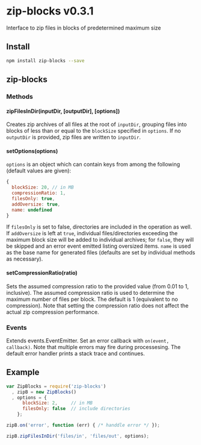 # zip-blocks v0.3.1

Interface to zip files in blocks of predetermined maximum size

## Install

```bash
npm install zip-blocks --save
```
## zip-blocks

### Methods

#### zipFilesInDir(inputDir, [outputDir], [options])

Creates zip archives of all files at the root of `inputDir`, grouping files into blocks of less than or equal to the `blockSize` specified in `options`. If no `outputDir` is provided, zip files are written to `inputDir`. 


#### setOptions(options)

`options` is an object which can contain keys from among the following (default values are given):
```js
{
  blockSize: 20, // in MB
  compressionRatio: 1,
  filesOnly: true,
  addOversize: true,
  name: undefined
}
```

If `filesOnly` is set to false, directories are included in the operation as well. If `addOversize` is left at `true`, individual files/directories exceeding the maximum block size will be added to individual archives; for `false`, they will be skipped and an error event emitted listing oversized items. `name` is used as the base name for generated files (defaults are set by individual methods as necessary).

#### setCompressionRatio(ratio)

Sets the assumed compression ratio to the provided value (from 0.01 to 1, inclusive). The assumed compression ratio is used to determine the maximum number of files per block. The default is 1 (equivalent to no compression). Note that setting the compression ratio does not affect the actual zip compression performance.


### Events

Extends events.EventEmitter. Set an error callback with `on(event, callback)`. Note that multiple errors may fire during processesing. The default error handler prints a stack trace and continues.


## Example

```js
var ZipBlocks = require('zip-blocks')
  , zipB = new ZipBlocks()
  , options = {
      blockSize: 2,     // in MB
      filesOnly: false  // include directories
    };

zipB.on('error', function (err) { /* handdle error */ });

zipB.zipFilesInDir('files/in', 'files/out', options);
```

